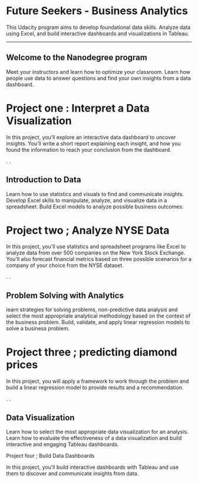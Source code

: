 

# Future Seekers - Business Analytics



This Udacity program aims to develop foundational data skills. Analyze data using Excel, and build interactive dashboards and visualizations in Tableau.


---------------



## Welcome to the Nanodegree program 


Meet your instructors and learn how to optimize your classroom. Learn how people use data to answer questions and find your own insights from a data dashboard.



# Project one : Interpret a Data Visualization 


In this project, you’ll explore an interactive data dashboard to uncover insights. You’ll write a short report explaining each insight, and how you found the information to reach your conclusion from the dashboard.

.
.

## Introduction to Data



Learn how to use statistics and visuals to find and communicate insights. Develop Excel skills to manipulate, analyze, and visualize data in a spreadsheet. Build Excel models to analyze possible business outcomes. 



# Project two ; Analyze NYSE Data


In this project, you'll use statistics and spreadsheet programs like Excel to analyze data from over 500 companies on the New York Stock Exchange. You'll also forecast financial metrics based on three possible scenarios for a company of your choice from the NYSE dataset.



.
.

## Problem Solving with Analytics


learn strategies for solving problems, non-predictive data analysis and select the most appropriate analytical methodology based on the context of the business problem. Build, validate, and apply linear regression models to solve a business problem.



# Project three ; predicting diamond prices


In this project, you will apply a framework to work through the problem and build a linear regression model to provide results and a recommendation. 


.
.


## Data Visualization

Learn how to select the most appropriate data visualization for an analysis. Learn how to evaluate the effectiveness of a data visualization and build interactive and engaging Tableau dashboards.



 Project four ; Build Data Dashboards
 
 In this project, you’ll build interactive dashboards with Tableau and use them to discover and communicate insights from data.








